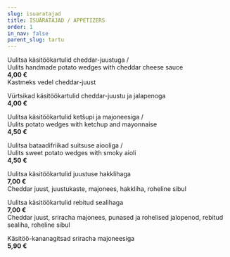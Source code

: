 ```yaml
---
slug: isuaratajad
title: ISUÄRATAJAD / APPETIZERS
order: 1
in_nav: false
parent_slug: tartu
---
```


Uulitsa käsitöökartulid cheddar-juustuga /  
Uulits handmade potato wedges with cheddar cheese sauce  
**4,00 €**  
<span class="koostis">Kastmeks vedel cheddar-juust</span>

<span class="spicy"></span>
Vürtsikad käsitöökartulid cheddar-juustu ja jalapenoga  
**4,00 €**

Uulitsa käsitöökartulid ketšupi ja majoneesiga /  
Uulits potato wedges with ketchup and mayonnaise  
**4,50 €**

<span class="special"></span>
Uulitsa bataadifriikad suitsuse aiooliga /  
Uulits sweet potato wedges with smoky aioli  
**4,50 €**

Uulitsa käsitöökartulid juustuse hakklihaga  
**7,00 €**  
<span class="koostis">Cheddar juust, juustukaste, majonees, hakkliha, roheline sibul</span>

<span class="spicy"></span>
Uulitsa käsitöökartulid rebitud sealihaga  
**7,00 €**  
<span class="koostis">Cheddar juust, sriracha majonees, punased ja rohelised jalopenod, rebitud sealiha, roheline sibul</span>

Käsitöö-kananagitsad sriracha majoneesiga  
**5,90 €**
